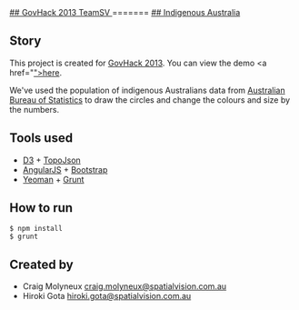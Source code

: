 <a href="http://govhack2013teamsv.appspot.com/">
##  GovHack 2013 TeamSV
</a>
=======

<a href="http://govhack2013teamsv.appspot.com/">
## Indigenous Australia 
</a>

## Story
This project is created for <a href="http://www.govhack.org/">GovHack 2013</a>.
You can view the demo <a href="<a href="http://govhack2013teamsv.appspot.com/">">here</a>.

We've used the population of indigenous Australians data from <a href="http://www.abs.gov.au/">Australian Bureau of Statistics</a> to draw the circles and change the colours and size by the numbers.


## Tools used
* <a href="http://d3js.org/">D3</a> + <a href="https://github.com/mbostock/topojson">TopoJson</a>
* <a href="http://angularjs.org/">AngularJS</a> + <a href="http://twitter.github.io/bootstrap/">Bootstrap</a>
* <a href="http://yeoman.io/">Yeoman</a> + <a href="http://gruntjs.com/">Grunt</a>

## How to run
```
$ npm install
$ grunt
```

## Created by 

* Craig Molyneux craig.molyneux@spatialvision.com.au
* Hiroki Gota hiroki.gota@spatialvision.com.au


